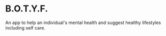 # B.O.T.Y.F.
An app to help an individual's mental health and suggest healthy lifestyles including self care.
